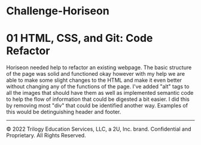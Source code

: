 # Challenge-Horiseon
# 01 HTML, CSS, and Git: Code Refactor

Horiseon needed help to refactor an existing webpage. The basic structure of the page was solid and functioned okay however with my help we are able to make some slight changes to the HTML and make it even better without changing any of the functions of the page. I've added "alt" tags to all the images that should have them as well as implemented semantic code to help the flow of information that could be digested a bit easier. I did this by removing most "div" that could be identified another way. Examples of this would be detinguishing header and footer.  



- - -
© 2022 Trilogy Education Services, LLC, a 2U, Inc. brand. Confidential and Proprietary. All Rights Reserved.
